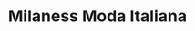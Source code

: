 ---
title: "Milaness Moda Italiana"
url: /klagenfurt-am-woerthersee/milaness-moda-italiana/
shop: Kleidung
---